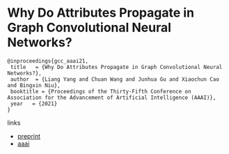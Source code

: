 # Why Do Attributes Propagate in Graph Convolutional Neural Networks?

```
@inproceedings{gcc_aaai21,
 title   = {Why Do Attributes Propagate in Graph Convolutional Neural Networks?},
 author  = {Liang Yang and Chuan Wang and Junhua Gu and Xiaochun Cao and Bingxin Niu},
 booktitle = {Proceedings of the Thirty-Fifth Conference on Association for the Advancement of Artificial Intelligence (AAAI)},
 year   = {2021}
}
```

links
- [preprint](https://yangliang.github.io/pdf/aaai21.pdf)
- [aaai](https://www.aaai.org/AAAI21Papers/AAAI-181.YangL.pdf)
